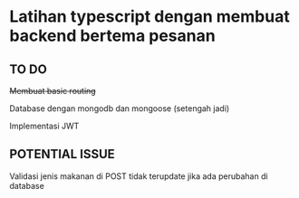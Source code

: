 <h1>Latihan typescript dengan membuat backend bertema pesanan</h1>

<h2> TO DO </h2>
<p><s> Membuat basic routing</s> </p>
<p> Database dengan mongodb dan mongoose (setengah jadi) </p>
<p> Implementasi JWT </p>

<h2> POTENTIAL ISSUE </h2>
<p> Validasi jenis makanan di POST tidak terupdate jika ada perubahan di database </p>
